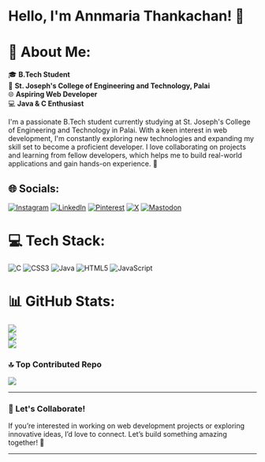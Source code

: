 # Hello, I'm Annmaria Thankachan! 👋

# 💫 About Me:
🎓 **B.Tech Student**  
📍 **St. Joseph's College of Engineering and Technology, Palai**  
🌐 **Aspiring Web Developer**  
 💻 **Java & C Enthusiast** 
 
 I'm a passionate B.Tech student currently studying at St. Joseph's College of Engineering and Technology in Palai. With a keen interest in web development, I'm constantly exploring new technologies and expanding my skill set to become a proficient developer. I love collaborating on projects and learning from fellow developers, which helps me to build real-world applications and gain hands-on experience. 🌱

 


## 🌐 Socials:
[![Instagram](https://img.shields.io/badge/Instagram-%23E4405F.svg?logo=Instagram&logoColor=white)](https://instagram.com/_.spotless__mirror__067) [![LinkedIn](https://img.shields.io/badge/LinkedIn-%230077B5.svg?logo=linkedin&logoColor=white)](https://linkedin.com/in/annmaria-thankachan-129954290) [![Pinterest](https://img.shields.io/badge/Pinterest-%23E60023.svg?logo=Pinterest&logoColor=white)](https://pinterest.com/annmariathankachan76) [![X](https://img.shields.io/badge/X-black.svg?logo=X&logoColor=white)](https://x.com/Annmaria2027) [![Mastodon](https://img.shields.io/badge/-MASTODON-%232B90D9?style=for-the-badge&logo=mastodon&logoColor=white)](https://mastodon.social/@Spotless_mirror) 

# 💻 Tech Stack:
![C](https://img.shields.io/badge/c-%2300599C.svg?style=for-the-badge&logo=c&logoColor=white) ![CSS3](https://img.shields.io/badge/css3-%231572B6.svg?style=for-the-badge&logo=css3&logoColor=white) ![Java](https://img.shields.io/badge/java-%23ED8B00.svg?style=for-the-badge&logo=openjdk&logoColor=white) ![HTML5](https://img.shields.io/badge/html5-%23E34F26.svg?style=for-the-badge&logo=html5&logoColor=white) ![JavaScript](https://img.shields.io/badge/javascript-%23323330.svg?style=for-the-badge&logo=javascript&logoColor=%23F7DF1E)
# 📊 GitHub Stats:
![](https://github-readme-stats.vercel.app/api?username=AnnmariaThankachan76&theme=radical&hide_border=false&include_all_commits=false&count_private=false)<br/>
![](https://github-readme-streak-stats.herokuapp.com/?user=AnnmariaThankachan76&theme=radical&hide_border=false)<br/>
![](https://github-readme-stats.vercel.app/api/top-langs/?username=AnnmariaThankachan76&theme=radical&hide_border=false&include_all_commits=false&count_private=false&layout=compact)

### 🔝 Top Contributed Repo
![](https://github-contributor-stats.vercel.app/api?username=AnnmariaThankachan76&limit=5&theme=dark&combine_all_yearly_contributions=true)

---

### 🤝 Let's Collaborate!
If you’re interested in working on web development projects or exploring innovative ideas, I’d love to connect. Let’s build something amazing together! 🚀

---




<!-- Proudly created with GPRM ( https://gprm.itsvg.in ) -->
